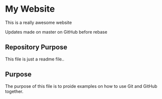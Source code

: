 # My Website

This is a really awesome website

Updates made on master on GitHub before rebase

## Repository Purpose

This file is just a readme file..

## Purpose

The purpose of this file is to proide examples on how to use Git and GitHub together.
